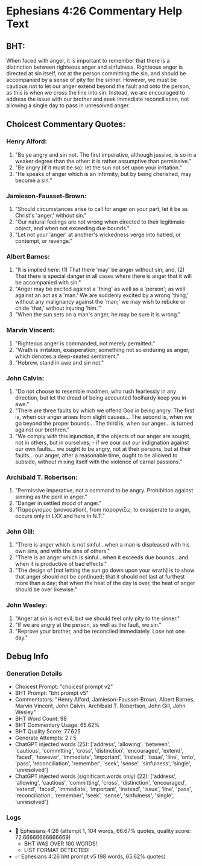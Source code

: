 # Ephesians 4:26 Commentary Help Text

## BHT:
When faced with anger, it is important to remember that there is a distinction between righteous anger and sinfulness. Righteous anger is directed at sin itself, not at the person committing the sin, and should be accompanied by a sense of pity for the sinner. However, we must be cautious not to let our anger extend beyond the fault and onto the person, as this is when we cross the line into sin. Instead, we are encouraged to address the issue with our brother and seek immediate reconciliation, not allowing a single day to pass in unresolved anger.

## Choicest Commentary Quotes:
### Henry Alford:
1. "Be ye angry and sin not. The first imperative, although jussive, is so in a weaker degree than the other: it is rather assumptive than permissive."
2. "Be angry (if it must be so): let the sun not set upon your irritation."
3. "He speaks of anger which is an infirmity, but by being cherished, may become a sin."

### Jamieson-Fausset-Brown:
1. "Should circumstances arise to call for anger on your part, let it be as Christ's 'anger,' without sin."
2. "Our natural feelings are not wrong when directed to their legitimate object, and when not exceeding due bounds."
3. "Let not your 'anger' at another's wickedness verge into hatred, or contempt, or revenge."

### Albert Barnes:
1. "It is implied here: (1) That there 'may' be anger without sin; and, (2) That there is special danger in all cases where there is anger that it will be accompanied with sin."
2. "Anger may be excited against a 'thing' as well as a 'person'; as well against an act as a 'man.' We are suddenly excited by a wrong 'thing,' without any malignancy against the 'man;' we may wish to rebuke or chide 'that,' without injuring 'him.'"
3. "When the sun sets on a man's anger, he may be sure it is wrong."

### Marvin Vincent:
1. "Righteous anger is commanded, not merely permitted."
2. "Wrath is irritation, exasperation; something not so enduring as anger, which denotes a deep-seated sentiment."
3. "Hebrew, stand in awe and sin not."

### John Calvin:
1. "Do not choose to resemble madmen, who rush fearlessly in any direction, but let the dread of being accounted foolhardy keep you in awe."
2. "There are three faults by which we offend God in being angry. The first is, when our anger arises from slight causes... The second is, when we go beyond the proper bounds... The third is, when our anger... is turned against our brethren."
3. "We comply with this injunction, if the objects of our anger are sought, not in others, but in ourselves, - if we pour out our indignation against our own faults... we ought to be angry, not at their persons, but at their faults... our anger, after a reasonable time, ought to be allowed to subside, without mixing itself with the violence of carnal passions."

### Archibald T. Robertson:
1. "Permissive imperative, not a command to be angry. Prohibition against sinning as the peril in anger."
2. "Danger in settled mood of anger."
3. "Παροργισμος (provocation), from παροργιζω, to exasperate to anger, occurs only in LXX and here in N.T."

### John Gill:
1. "There is anger which is not sinful...when a man is displeased with his own sins, and with the sins of others."
2. "There is an anger which is sinful...when it exceeds due bounds...and when it is productive of bad effects."
3. "The design of [not letting the sun go down upon your wrath] is to show that anger should not be continued; that it should not last at furthest more than a day; that when the heat of the day is over, the heat of anger should be over likewise."

### John Wesley:
1. "Anger at sin is not evil; but we should feel only pity to the sinner."
2. "If we are angry at the person, as well as the fault, we sin."
3. "Reprove your brother, and be reconciled immediately. Lose not one day."


## Debug Info
### Generation Details
- Choicest Prompt: "choicest prompt v2"
- BHT Prompt: "bht prompt v5"
- Commentators: "Henry Alford, Jamieson-Fausset-Brown, Albert Barnes, Marvin Vincent, John Calvin, Archibald T. Robertson, John Gill, John Wesley"
- BHT Word Count: 98
- BHT Commentary Usage: 65.62%
- BHT Quality Score: 77.625
- Generate Attempts: 2 / 5
- ChatGPT injected words (25):
	['address', 'allowing', 'between', 'cautious', 'committing', 'cross', 'distinction', 'encouraged', 'extend', 'faced', 'however', 'immediate', 'important', 'instead', 'issue', 'line', 'onto', 'pass', 'reconciliation', 'remember', 'seek', 'sense', 'sinfulness', 'single', 'unresolved']
- ChatGPT injected words (significant words only) (22):
	['address', 'allowing', 'cautious', 'committing', 'cross', 'distinction', 'encouraged', 'extend', 'faced', 'immediate', 'important', 'instead', 'issue', 'line', 'pass', 'reconciliation', 'remember', 'seek', 'sense', 'sinfulness', 'single', 'unresolved']

### Logs
- 🔄 Ephesians 4:26 (attempt 1, 104 words, 66.67% quotes, quality score: 72.66666666666669) 
	- BHT WAS OVER 100 WORDS! 
	- LIST FORMAT DETECTED!
- ✅ Ephesians 4:26 bht prompt v5 (98 words, 65.62% quotes)